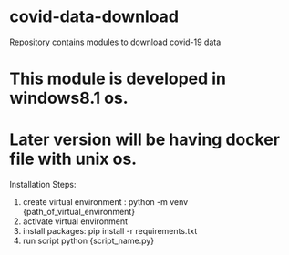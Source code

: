 # covid-data-download
Repository contains modules to download covid-19 data

# This module is developed in windows8.1 os.
# Later version will be having docker file with unix os.

Installation Steps:
1. create virtual environment : python -m venv {path_of_virtual_environment}
2. activate virtual environment
3. install packages: pip install -r requirements.txt
4. run script python {script_name.py}
